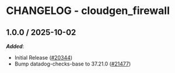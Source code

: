 # CHANGELOG - cloudgen_firewall

<!-- towncrier release notes start -->

## 1.0.0 / 2025-10-02

***Added***:

* Initial Release ([#20344](https://github.com/DataDog/integrations-core/pull/20344))
* Bump datadog-checks-base to 37.21.0 ([#21477](https://github.com/DataDog/integrations-core/pull/21477))
